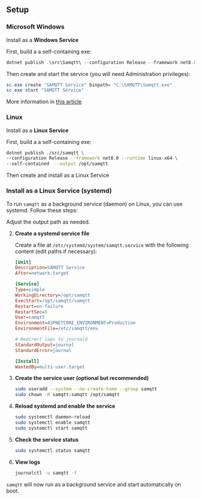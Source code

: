 ## Setup

### Microsoft Windows

Install as a **Windows Service**

First, build a a self-containing exe:

```powershell
dotnet publish .\src\Samqtt\ --configuration Release --framework net8.0-windows8.0 --runtime win-x64 --self-contained  --output c:\SAMQTT
```

Then create and start the service (you will need Administration privileges):

```powershell
sc.exe create "SAMQTT Service" binpath= "C:\SAMQTT\Samqtt.exe"
sc.exe start "SAMQTT Service"
```

More information in [this article](https://learn.microsoft.com/en-us/dotnet/core/extensions/windows-service)

### Linux

Install as a **Linux Service**

First, build a a self-containing exe:

```bash
dotnet publish ./src/samqtt \
--configuration Release --framework net8.0 --runtime linux-x64 \
--self-contained  --output /opt/samqtt
```

Then create and install as a Linux Service

### Install as a Linux Service (systemd)

To run `samqtt` as a background service (daemon) on Linux, you can use systemd. Follow these steps:
   
Adjust the output path as needed.

2. **Create a systemd service file**

   Create a file at `/etc/systemd/system/samqtt.service` with the following content (edit paths if necessary):
   
   ```ini
   [Unit]
   Description=SAMQTT Service
   After=network.target

   [Service]
   Type=simple
   WorkingDirectory=/opt/samqtt
   ExecStart=/opt/samqtt/samqtt
   Restart=on-failure
   RestartSec=5
   User=samqtt
   Environment=ASPNETCORE_ENVIRONMENT=Production
   EnvironmentFile=/etc/samqtt/env

   # Redirect logs to journald
   StandardOutput=journal
   StandardError=journal

   [Install]
   WantedBy=multi-user.target
   ```

3. **Create the service user (optional but recommended)**

   ```bash
   sudo useradd --system --no-create-home --group samqtt
   sudo chown -R samqtt:samqtt /opt/samqtt
   ```

4. **Reload systemd and enable the service**

   ```bash
   sudo systemctl daemon-reload
   sudo systemctl enable samqtt
   sudo systemctl start samqtt
   ```

5. **Check the service status**

   ```bash
   sudo systemctl status samqtt
   ```

6. **View logs**

   ```bash
   journalctl -u samqtt -f
   ```

`samqtt` will now run as a background service and start automatically on boot.